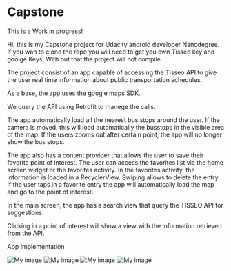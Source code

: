 # Capstone

This is a Work in progress!

Hi, this is my Capstone project for Udacity android developer Nanodegree.
If you wan to clone the repo you will need to get you own Tisseo key and goolge Keys.
With out that the project will not compile

The project consist of an app capable of accessing the Tisseo API to give the user real time
information about public transportation schedules.

As a base, the app uses the google maps SDK.

We query the API using Retrofit to manege the calls.

The app automatically load all the nearest bus stops around the user.
If the camera is moved, this will load automatically the busstops in the visible area of the map.
If the users zooms out after certain point, the app will no longer show the bus stops.

The app also has a content provider that allows the user to save their favorite point of interest.
The user can access the favorites list via the home screen widget or the favorites activity.
In the favorites activity, the information is loaded in a RecyclerView. Swiping allows to delete the
entry.
If the user taps in a favorite entry the app will automatically load the map and go to the point of
interest.

In the main screen, the app has a search view that query the TISSEO API for suggestions.

Clicking in a point of interest will show a view with the information retrieved from the API.


App Implementation

![My image](img/bus_stop_info_window.jpeg)
![My image](img/favorites_activity.jpeg)
![My image](img/search.jpeg)
![My image](img/widget.jpeg)